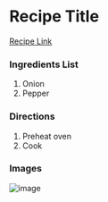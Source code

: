 # Recipe Title

[Recipe Link](https://www.google.com)

### Ingredients List

1. Onion
2. Pepper

### Directions

1. Preheat oven
2. Cook


### Images

![image](https://www.google.com)
